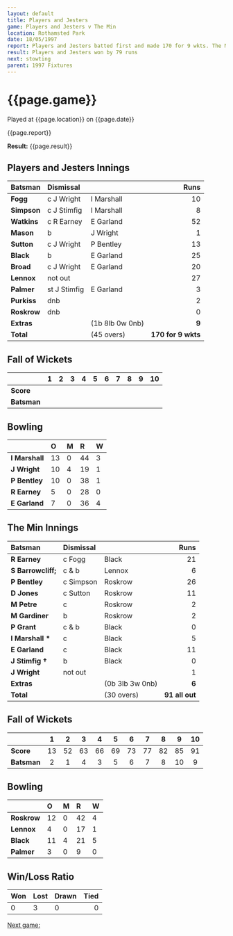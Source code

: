 ```yaml
---
layout: default
title: Players and Jesters
game: Players and Jesters v The Min
location: Rothamsted Park
date: 18/05/1997
report: Players and Jesters batted first and made 170 for 9 wkts. The Min replied with 91 all out
result: Players and Jesters won by 79 runs
next: stowting
parent: 1997 Fixtures
---
```


# {{page.game}}

Played at {{page.location}} on {{page.date}}

{{page.report}}

**Result:** {{page.result}}

## Players and Jesters Innings

| Batsman | Dismissal |  | Runs |
|:---|:---|---|---:|
| **Fogg** | c J Wright | I Marshall | 10 |
| **Simpson** | c J Stimfig | I Marshall | 8 |
| **Watkins** | c R Earney | E Garland | 52 |
| **Mason** | b | J Wright | 1 |
| **Sutton** | c J Wright | P Bentley | 13 |
| **Black** | b | E Garland | 25 |
| **Broad** | c J Wright | E Garland | 20 |
| **Lennox** | not out |  |  27|
| **Palmer** | st J Stimfig | E Garland | 3 |
| **Purkiss** | dnb |  | 2 |
| **Roskrow** | dnb |  | 0 |
| **Extras** | | (1b 8lb 0w 0nb) | **9** |
| **Total** | | (45 overs) | ****170 for 9 wkts**** |

## Fall of Wickets

| | 1 | 2 | 3 | 4 | 5 | 6 | 7 | 8 | 9 | 10 |
|---|:---:|:---:|:---:|:---:|:---:|:---:|:---:|:---:|:---:|:---:|
| **Score** |  |  |  |  |  |  |  |  |  |  |
| **Batsman** |  |  |  |  |  |  |  |  |  |  |

## Bowling

| | O | M | R | W |
|---|:---|:---|:---|:---|
| **I Marshall** | 13 | 0 | 44 | 3 |
| **J Wright** | 10 | 4 | 19 | 1 |
| **P Bentley** | 10 | 0 | 38 | 1 |
| **R Earney** | 5 | 0 | 28 | 0 |
| **E Garland** | 7 | 0 | 36 | 4 |

## The Min Innings

| Batsman | Dismissal |  | Runs |
|:---|:---|---|---:|
| **R Earney** | c Fogg | Black | 21 |
| **S Barrowcliff;** | c & b | Lennox | 6 |
| **P Bentley** | c Simpson | Roskrow | 26 |
| **D Jones** | c Sutton | Roskrow | 11 |
| **M Petre** | c | Roskrow | 2 |
| **M Gardiner** | b | Roskrow | 2 |
| **P Grant** | c & b | Black | 0 |
| **I Marshall &#42;** | c | Black | 5 |
| **E Garland** | c | Black | 11 |
| **J Stimfig &#8224;** | b | Black | 0 |
| **J Wright** | not out |  | 1 |
| **Extras** | | (0b 3lb 3w 0nb) | **6** |
| **Total** | | (30 overs) | ****91 all out**** |

## Fall of Wickets

| | 1 | 2 | 3 | 4 | 5 | 6 | 7 | 8 | 9 | 10 |
|---|:---:|:---:|:---:|:---:|:---:|:---:|:---:|:---:|:---:|:---:|
| **Score** | 13 | 52 | 63 | 66 | 69 | 73 | 77 | 82 | 85 | 91 |
| **Batsman** | 2 | 1 | 4 | 3 | 5 | 6 | 7 | 8 | 10 | 9 |

## Bowling

| | O | M | R | W |
|---|:---|:---|:---|:---|
| **Roskrow** | 12 | 0 | 42 | 4 |
| **Lennox** | 4 | 0 | 17 | 1 |
| **Black** | 11 | 4 | 21 | 5 |
| **Palmer** | 3 | 0 | 9 | 0 |

## Win/Loss Ratio

| Won | Lost | Drawn | Tied |
|:---|:---|:---|---:|
| 0 | 3 | 0 | 0 |

[Next game:]({{page.next}})